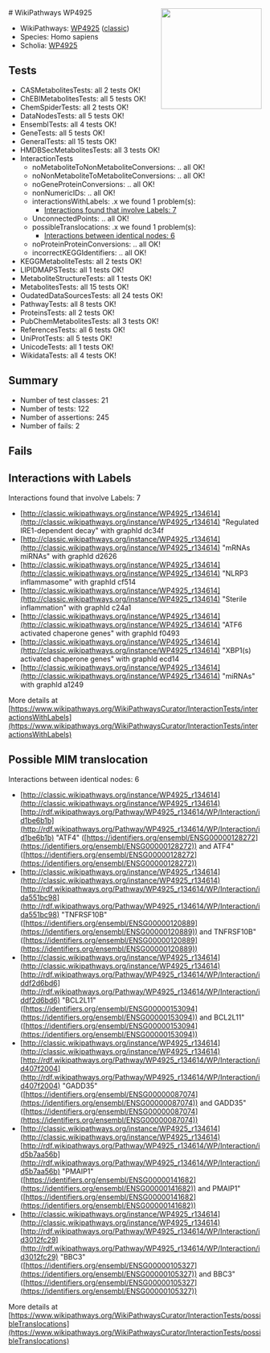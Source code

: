 <img style="float: right; width: 200px" src="https://upload.wikimedia.org/wikipedia/commons/thumb/8/83/Wplogo_with_text_500.png/640px-Wplogo_with_text_500.png" />
# WikiPathways WP4925

* WikiPathways: [WP4925](https://wikipathways.org/pathways/WP4925) ([classic](https://classic.wikipathways.org/instance/WP4925))
* Species: Homo sapiens
* Scholia: [WP4925](https://scholia.toolforge.org/wikipathways/WP4925)
## Tests
* CASMetabolitesTests: all 2 tests OK!
* ChEBIMetabolitesTests: all 5 tests OK!
* ChemSpiderTests: all 2 tests OK!
* DataNodesTests: all 5 tests OK!
* EnsemblTests: all 4 tests OK!
* GeneTests: all 5 tests OK!
* GeneralTests: all 15 tests OK!
* HMDBSecMetabolitesTests: all 3 tests OK!
* InteractionTests
    * noMetaboliteToNonMetaboliteConversions: .. all OK!
    * noNonMetaboliteToMetaboliteConversions: .. all OK!
    * noGeneProteinConversions: .. all OK!
    * nonNumericIDs: .. all OK!
    * interactionsWithLabels: .x we found 1 problem(s):
        * [Interactions found that involve Labels: 7](#630d267e)
    * UnconnectedPoints: .. all OK!
    * possibleTranslocations: .x we found 1 problem(s):
        * [Interactions between identical nodes: 6](#1c11820b)
    * noProteinProteinConversions: .. all OK!
    * incorrectKEGGIdentifiers: .. all OK!
* KEGGMetaboliteTests: all 2 tests OK!
* LIPIDMAPSTests: all 1 tests OK!
* MetaboliteStructureTests: all 1 tests OK!
* MetabolitesTests: all 15 tests OK!
* OudatedDataSourcesTests: all 24 tests OK!
* PathwayTests: all 8 tests OK!
* ProteinsTests: all 2 tests OK!
* PubChemMetabolitesTests: all 3 tests OK!
* ReferencesTests: all 6 tests OK!
* UniProtTests: all 5 tests OK!
* UnicodeTests: all 1 tests OK!
* WikidataTests: all 4 tests OK!


## Summary

* Number of test classes: 21
* Number of tests: 122
* Number of assertions: 245
* Number of fails: 2

## Fails

<a name="630d267e" />

## Interactions with Labels

Interactions found that involve Labels: 7

* [http://classic.wikipathways.org/instance/WP4925_r134614](http://classic.wikipathways.org/instance/WP4925_r134614) "Regulated 
IRE1-dependent 
decay" with graphId dc34f
* [http://classic.wikipathways.org/instance/WP4925_r134614](http://classic.wikipathways.org/instance/WP4925_r134614) "mRNAs
miRNAs" with graphId d2626
* [http://classic.wikipathways.org/instance/WP4925_r134614](http://classic.wikipathways.org/instance/WP4925_r134614) "NLRP3
inflammasome" with graphId cf514
* [http://classic.wikipathways.org/instance/WP4925_r134614](http://classic.wikipathways.org/instance/WP4925_r134614) "Sterile
inflammation" with graphId c24a1
* [http://classic.wikipathways.org/instance/WP4925_r134614](http://classic.wikipathways.org/instance/WP4925_r134614) "ATF6 activated chaperone genes" with graphId f0493
* [http://classic.wikipathways.org/instance/WP4925_r134614](http://classic.wikipathways.org/instance/WP4925_r134614) "XBP1(s) activated chaperone genes" with graphId ecd14
* [http://classic.wikipathways.org/instance/WP4925_r134614](http://classic.wikipathways.org/instance/WP4925_r134614) "miRNAs" with graphId a1249


More details at [https://www.wikipathways.org/WikiPathwaysCurator/InteractionTests/interactionsWithLabels](https://www.wikipathways.org/WikiPathwaysCurator/InteractionTests/interactionsWithLabels)

<a name="1c11820b" />

## Possible MIM translocation

Interactions between identical nodes: 6

* [http://classic.wikipathways.org/instance/WP4925_r134614](http://classic.wikipathways.org/instance/WP4925_r134614) [http://rdf.wikipathways.org/Pathway/WP4925_r134614/WP/Interaction/id1be6b1b](http://rdf.wikipathways.org/Pathway/WP4925_r134614/WP/Interaction/id1be6b1b) "ATF4" ([https://identifiers.org/ensembl/ENSG00000128272](https://identifiers.org/ensembl/ENSG00000128272)) and 
ATF4" ([https://identifiers.org/ensembl/ENSG00000128272](https://identifiers.org/ensembl/ENSG00000128272))
* [http://classic.wikipathways.org/instance/WP4925_r134614](http://classic.wikipathways.org/instance/WP4925_r134614) [http://rdf.wikipathways.org/Pathway/WP4925_r134614/WP/Interaction/ida551bc98](http://rdf.wikipathways.org/Pathway/WP4925_r134614/WP/Interaction/ida551bc98) "TNFRSF10B" ([https://identifiers.org/ensembl/ENSG00000120889](https://identifiers.org/ensembl/ENSG00000120889)) and 
TNFRSF10B" ([https://identifiers.org/ensembl/ENSG00000120889](https://identifiers.org/ensembl/ENSG00000120889))
* [http://classic.wikipathways.org/instance/WP4925_r134614](http://classic.wikipathways.org/instance/WP4925_r134614) [http://rdf.wikipathways.org/Pathway/WP4925_r134614/WP/Interaction/iddf2d6bd6](http://rdf.wikipathways.org/Pathway/WP4925_r134614/WP/Interaction/iddf2d6bd6) "BCL2L11" ([https://identifiers.org/ensembl/ENSG00000153094](https://identifiers.org/ensembl/ENSG00000153094)) and 
BCL2L11" ([https://identifiers.org/ensembl/ENSG00000153094](https://identifiers.org/ensembl/ENSG00000153094))
* [http://classic.wikipathways.org/instance/WP4925_r134614](http://classic.wikipathways.org/instance/WP4925_r134614) [http://rdf.wikipathways.org/Pathway/WP4925_r134614/WP/Interaction/id407f2004](http://rdf.wikipathways.org/Pathway/WP4925_r134614/WP/Interaction/id407f2004) "GADD35" ([https://identifiers.org/ensembl/ENSG00000087074](https://identifiers.org/ensembl/ENSG00000087074)) and 
GADD35" ([https://identifiers.org/ensembl/ENSG00000087074](https://identifiers.org/ensembl/ENSG00000087074))
* [http://classic.wikipathways.org/instance/WP4925_r134614](http://classic.wikipathways.org/instance/WP4925_r134614) [http://rdf.wikipathways.org/Pathway/WP4925_r134614/WP/Interaction/id5b7aa56b](http://rdf.wikipathways.org/Pathway/WP4925_r134614/WP/Interaction/id5b7aa56b) "PMAIP1" ([https://identifiers.org/ensembl/ENSG00000141682](https://identifiers.org/ensembl/ENSG00000141682)) and 
PMAIP1" ([https://identifiers.org/ensembl/ENSG00000141682](https://identifiers.org/ensembl/ENSG00000141682))
* [http://classic.wikipathways.org/instance/WP4925_r134614](http://classic.wikipathways.org/instance/WP4925_r134614) [http://rdf.wikipathways.org/Pathway/WP4925_r134614/WP/Interaction/id3012fc29](http://rdf.wikipathways.org/Pathway/WP4925_r134614/WP/Interaction/id3012fc29) "BBC3" ([https://identifiers.org/ensembl/ENSG00000105327](https://identifiers.org/ensembl/ENSG00000105327)) and 
BBC3" ([https://identifiers.org/ensembl/ENSG00000105327](https://identifiers.org/ensembl/ENSG00000105327))


More details at [https://www.wikipathways.org/WikiPathwaysCurator/InteractionTests/possibleTranslocations](https://www.wikipathways.org/WikiPathwaysCurator/InteractionTests/possibleTranslocations)

